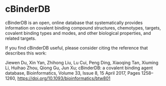 # cBinderDB
cBinderDB is an open, online database that systematically provides information on covalent binding compound structures, chemotypes, targets, covalent binding types and modes, and other biological properties, and related targets.

If you find cBinderDB useful, please consider citing the reference that describes this work:

Jiewen Du, Xin Yan, Zhihong Liu, Lu Cui, Peng Ding, Xiaoqing Tan, Xiuming Li, Huihao Zhou, Qiong Gu, Jun Xu; cBinderDB: a covalent binding agent database, Bioinformatics, Volume 33, Issue 8, 15 April 2017, Pages 1258–1260, https://doi.org/10.1093/bioinformatics/btw801

